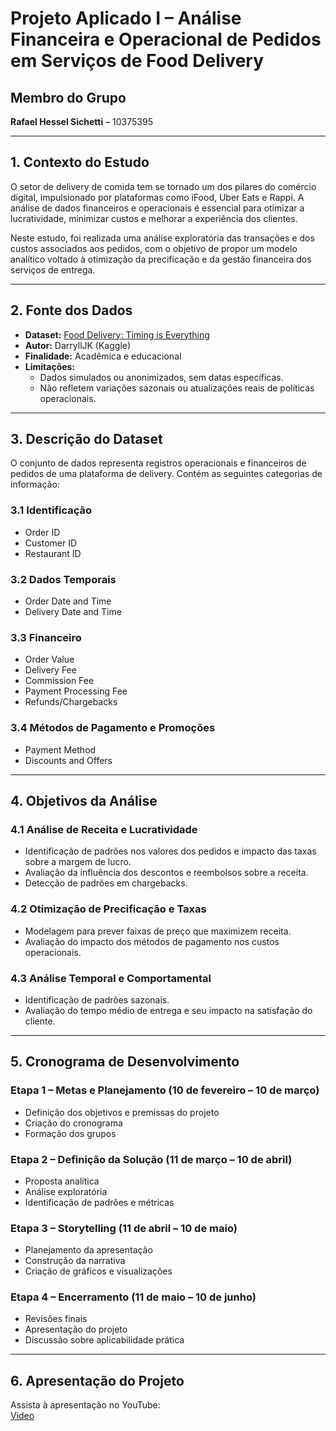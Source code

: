 # Projeto Aplicado I – Análise Financeira e Operacional de Pedidos em Serviços de Food Delivery

## Membro do Grupo
**Rafael Hessel Sichetti** – 10375395

---

## 1. Contexto do Estudo

O setor de delivery de comida tem se tornado um dos pilares do comércio digital, impulsionado por plataformas como iFood, Uber Eats e Rappi. A análise de dados financeiros e operacionais é essencial para otimizar a lucratividade, minimizar custos e melhorar a experiência dos clientes.

Neste estudo, foi realizada uma análise exploratória das transações e dos custos associados aos pedidos, com o objetivo de propor um modelo analítico voltado à otimização da precificação e da gestão financeira dos serviços de entrega.

---

## 2. Fonte dos Dados

- **Dataset:** [Food Delivery: Timing is Everything](https://www.kaggle.com/code/darrylljk/food-delivery-timing-is-everything/input)  
- **Autor:** DarryllJK (Kaggle)  
- **Finalidade:** Acadêmica e educacional  
- **Limitações:**
  - Dados simulados ou anonimizados, sem datas específicas.
  - Não refletem variações sazonais ou atualizações reais de políticas operacionais.

---

## 3. Descrição do Dataset

O conjunto de dados representa registros operacionais e financeiros de pedidos de uma plataforma de delivery. Contém as seguintes categorias de informação:

### 3.1 Identificação
- Order ID  
- Customer ID  
- Restaurant ID  

### 3.2 Dados Temporais
- Order Date and Time  
- Delivery Date and Time  

### 3.3 Financeiro
- Order Value  
- Delivery Fee  
- Commission Fee  
- Payment Processing Fee  
- Refunds/Chargebacks  

### 3.4 Métodos de Pagamento e Promoções
- Payment Method  
- Discounts and Offers  

---

## 4. Objetivos da Análise

### 4.1 Análise de Receita e Lucratividade
- Identificação de padrões nos valores dos pedidos e impacto das taxas sobre a margem de lucro.  
- Avaliação da influência dos descontos e reembolsos sobre a receita.  
- Detecção de padrões em chargebacks.

### 4.2 Otimização de Precificação e Taxas
- Modelagem para prever faixas de preço que maximizem receita.  
- Avaliação do impacto dos métodos de pagamento nos custos operacionais.

### 4.3 Análise Temporal e Comportamental
- Identificação de padrões sazonais.  
- Avaliação do tempo médio de entrega e seu impacto na satisfação do cliente.

---

## 5. Cronograma de Desenvolvimento

### Etapa 1 – Metas e Planejamento (10 de fevereiro – 10 de março)
- Definição dos objetivos e premissas do projeto  
- Criação do cronograma  
- Formação dos grupos  

### Etapa 2 – Definição da Solução (11 de março – 10 de abril)
- Proposta analítica  
- Análise exploratória  
- Identificação de padrões e métricas

### Etapa 3 – Storytelling (11 de abril – 10 de maio)
- Planejamento da apresentação  
- Construção da narrativa  
- Criação de gráficos e visualizações  

### Etapa 4 – Encerramento (11 de maio – 10 de junho)
- Revisões finais  
- Apresentação do projeto  
- Discussão sobre aplicabilidade prática  

---

## 6. Apresentação do Projeto

Assista à apresentação no YouTube:  
[Video](https://youtu.be/T83KoJ5Xd3I)
